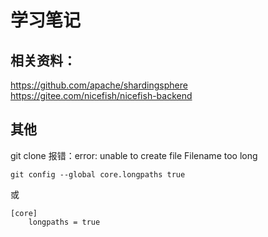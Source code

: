 # 学习笔记

## 相关资料：

https://github.com/apache/shardingsphere
https://gitee.com/nicefish/nicefish-backend

## 其他
git clone 报错：error: unable to create file Filename too long
```
git config --global core.longpaths true
```
或
```
[core]
	longpaths = true
```
